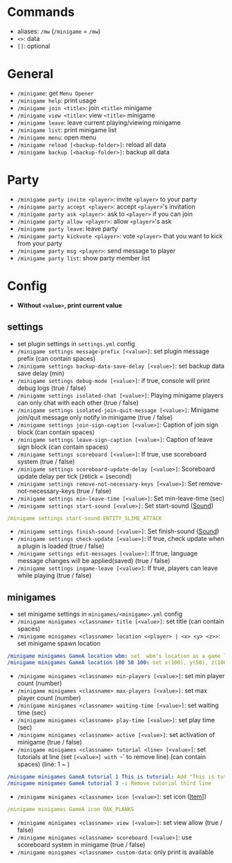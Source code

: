 # Commands
- aliases: `/mw` (`/minigame` = `/mw`)
- `<>`: data
- `[]`: optional

# General
- `/minigame`: get `Menu Opener`
- `/minigame help`: print usage
- `/minigame join <title>`: join `<title>` minigame
- `/minigame view <title>`: view `<title>` minigame
- `/minigame leave`: leave current playing/viewing minigame
- `/minigame list`: print minigame list
- `/minigame menu`: open menu
- `/minigame reload [<backup-folder>]`: reload all data
- `/minigame backup [<backup-folder>]`: backup all data


# Party
- `/minigame party invite <player>`: invite `<player>` to your party
- `/minigame party accept <player>`: accept `<player>`'s invitation
- `/minigame party ask <player>`: ask to `<player>` if you can join
- `/minigame party allow <player>`: allow `<player>`'s ask
- `/minigame party leave`: leave party
- `/minigame party kickvote <player>`: vote `<player>` that you want to kick from your party
- `/minigame party msg <player>`: send message to player
- `/minigame party list`: show party member list


# Config
- **Without `<value>`, print current value**
## settings
- set plugin settings in `settings.yml` config
- `/minigame settings message-prefix [<value>]`: set plugin message prefix (can contain spaces)
- `/minigame settings backup-data-save-delay [<value>]`: set backup data save delay (min)
- `/minigame settings debug-mode [<value>]`: if true, console will print debug logs (true / false)
- `/minigame settings isolated-chat [<value>]`: Playing minigame players can only chat with each other (true / false)
- `/minigame settings isolated-join-quit-message [<value>]`: Minigame join/quit message only notify in minigame (true / false)
- `/minigame settings join-sign-caption [<value>]`: Caption of join sign block (can contain spaces)
- `/minigame settings leave-sign-caption [<value>]`: Caption of leave sign block (can contain spaces)
- `/minigame settings scoreboard [<value>]`: If true, use scoreboard system (true / false)
- `/minigame settings scoreboard-update-delay [<value>]`: Scoreboard update delay per tick (`20`tick = `1`second)
- `/minigame settings remove-not-necessary-keys [<value>]`: Set remove-not-necessary-keys (true / false)
- `/minigame settings min-leave-time [<value>]`: Set min-leave-time (sec)
- `/minigame settings start-sound [<value>]`: Set start-sound ([Sound])
```yaml
/minigame settings start-sound ENTITY_SLIME_ATTACK
```
- `/minigame settings finish-sound [<value>]`: Set finish-sound ([Sound])
- `/minigame settings check-update [<value>]`: If true, check update when a plugin is loaded (true / false)
- `/minigame settings edit-messages [<value>]`: If true, language message changes will be applied(saved) (true / false)
- `/minigame settings ingame-leave [<value>]`: If true, players can leave while playing (true / false)


## minigames
- set minigame settings in `minigames/<minigame>.yml` config 
- `/minigame minigames <classname> title [<value>]`: set title (can contain spaces)
- `/minigame minigames <classname> location <<player> | <x> <y> <z>>`: set minigame spawn location
```yaml
/minigame minigames GameA location wbm: set  wbm's location as a game location 
/minigame minigames GameA location 100 50 100: set x(100), y(50), z(100) location as a GameA location
```
- `/minigame minigames <classname> min-players [<value>]`: set min player count (number)
- `/minigame minigames <classname> max-players [<value>]`: set max player count (number)
- `/minigame minigames <classname> waiting-time [<value>]`: set waiting time (sec)
- `/minigame minigames <classname> play-time [<value>]`: set play time (sec)
- `/minigame minigames <classname> active [<value>]`: set activation of minigame (true / false)
- `/minigame minigames <classname> tutorial <line> [<value>]`: set tutorials at line (set `[<value>] with `-` to remove line) (can contain spaces) (line: 1 ~ )
```yaml
/minigame minigames GameA tutorial 1 This is tutorial: Add "This is tutorial" to tutorial first line  
/minigame minigames GameA tutorial 3 -: Remove tutorial third line
```
- `/minigame minigames <classname> icon [<value>]`: set icon ([Item]])
```yaml
/minigame minigames GameA icon OAK_PLANKS
```
- `/minigame minigames <classname> view [<value>]`: set view allow (true / false)
- `/minigame minigames <classname> scoreboard [<value>]`: use scoreboard system in minigame (true / false)
- `/minigame minigames <classname> custom-data`: only print is available




[Sound]: https://www.digminecraft.com/lists/sound_list_pc.php
[Item]: https://minecraft.fandom.com/wiki/Materials